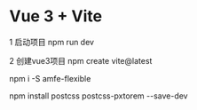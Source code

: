 # Vue 3 + Vite

1 启动项目    npm run dev

2 创建vue3项目 npm create vite@latest



npm i -S amfe-flexible

npm install postcss postcss-pxtorem --save-dev
